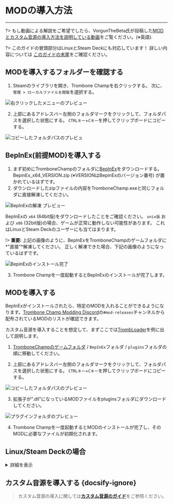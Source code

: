 # MODの導入方法
---

?> もし動画による解説をご希望でしたら、VorgunTheBeta氏が投稿した[MODとカスタム音源の導入方法を説明している動画](https://youtu.be/pSwNSGx-P5c)をご覧ください。(※英語).

?> このガイドの冒頭部分はLinuxとSteam Deckにも対応しています！ 詳しい内容については [このガイドの末尾](#linuxsteam-deck-specific-tips)をご確認ください。

## MODを導入するフォルダーを確認する
1. Steamのライブラリを開き、Trombone Champを右クリックする。 次に、`管理 > ローカルファイルを閲覧`を選択する。

![右クリックしたメニューのプレビュー](../docs/files/localfilescontext.png)

2. 上部にあるアドレスバー左側のフォルダマークをクリックして、フォルダパスを選択した状態にする。 `CTRLキー`+`Cキー`を押してクリップボードにコピーする。

![コピーしたフォルダパスのプレビュ](../docs/files/copyfolderpath.png)

## BepInEx(前提MOD)を導入する

1. まず初めにTromboneChampのフォルダに[BepInEx](https://github.com/BepInEx/BepInEx/releases/latest)をダウンロードする。 BepinEx_x64_VERSION.zip (※VERSIONはBepinExのバージョン番号) が置かれているはずです。
2. ダウンロードしたzipファイルの内容をTromboneChamp.exeと同じフォルダに直接解凍してください。

![BepInExの解凍 プレビュー](../docs/files/bepinexextract.png)

BepInExの `x64` (64bit版)をダウンロードしたことをご確認ください。 `unix版` および `x86` (32bit版)の場合、ゲームが正常に動作しない可能性があります。 これはLinuxとSteam Deckのユーザーにも当てはまります。

!> **重要:** 上記の画像のように、BepInExをTromboneChampのゲームフォルダに*"直接"*解凍してください。 正しく解凍できた場合、下記の画像のようになっているはずです。

![BepinExのインストール完了](../docs/files/finishedbepinex.png)

3. Trombone Champを一度起動するとBepInExのインストールが完了します。

## MODを導入する

BepInExがインストールされたら、特定のMODを入れることができるようになります。[Trombone Champ Modding Discord](https://discord.gg/KVzKRsbetJ)の`#mod-releases`チャンネルから配布されているMODのリストが確認できます。

カスタム音源を導入することを想定して、まずここでは[TrombLoader](https://github.com/NyxTheShield/TrombLoader/releases/latest)を例に出して説明します。

1. [TromboneChampのゲームフォルダ](###finding-install-location) / `BepInEx`フォルダ / `plugins`フォルダの順に移動してください。

2. 上部にあるアドレスバー左側のフォルダマークをクリックして、フォルダパスを選択した状態にする。 `CTRLキー`+`Cキー`を押してクリップボードにコピーする。

![コピーしたフォルダパスのプレビュー](../docs/files/copyfolderpathplugins.png)

3. 拡張子が".dll"になっているMODファイルをpluginsフォルダにダウンロードしてください。

![プラグインフォルダのプレビュー](../docs/files/pluginswithtrombloader.png)

4. Trombone Champを一度起動するとMODのインストールが完了し、そのMODに必要なファイルが初期化されます。

## Linux/Steam Deckの場合
<details closed>
<summary>詳細を表示</summary>

BepInExの導入方法は上記のWindowsでのやり方とほぼ同じですが最初に注意すべき点がいくつかあります:

 - まずSteam Deckのユーザーはこのガイドに従うにあたって、Steam Deckの電源ボタンを長押し、電源メニューも表示させ、「デスクトップに切り替え」の項目を選択して `デスクトップモード` を立ち上げる必要があります。

 - Steam DeckのユーザーはmicroSDカードからBepInExが読み込まれないため、ゲームを内部ストレージにインストールする必要があります。

 - 前述の通り、Trombone ChampはProton環境下において動作するWindowsアプリケーションであるため、`unix版`ではなく`x64`のWindows版BepInExをインストールする必要があります。

 - セーブファイルやログファイルはProtonの互換フォルダ内のSteamフォルダに保存されます。

    - Steam Deckでは以下のようになります: `~/.local/share/Steam/steamapps/compatdata/1059990/pfx/drive_c/users/steamuser/AppData/LocalLow/Holy Wow/TromboneChamp`
    - 他のLinuxフレーバーではSteamフォルダの場所がわからない場合、ターミナルから `locate -r /Holy Wow` を実行してください。

また、ゲームの起動オプションに `WINEDLLOVERRIDES="winhttp=n,b" %command%` を追加する必要があります。 起動オプションに書き込みを行うには、SteamのライブラリにてTrombone Champを右クリックし、`プロパティ`をクリックして表示させます。 Windowsとは異なり、Steam Protonは起動オプションにて特に指示がない限り、BepInExのファイルを読み込むことはありません。

![Steam プロパティのプレビュー](../docs/files/linuxsteamproperties.png)

書き込むとBepInExが動作するようになります。 カスタム音源を動作させるには、[「MODを導入する」の説明に従って](##installation)Modをインストールしてください。

### 背景の動画について {docsify-ignore}

カスタム音源の中には背景に動画を含むものがあり、Protonへの通常インストールでは正常に再生することができません。 もし動画を再生させたい場合は[ProtonUp-Qt](https://davidotek.github.io/protonup-qt/)を使用し、`GE-Proton`をインストールすることで可能になります。 これはいくつかの追加機能を含むProtonのバージョンです。 Valveが公式にサポートしていないビデオフォーマットを再生する機能が含まれています。

ProtonUp-Qtの使用方法と`GE-Proton`のインストール方法については、[GamingOnLinuxが作成したこちらのガイド](https://www.gamingonlinux.com/2022/03/protonup-qt-got-upgraded-heres-how-to-use-it-on-steam-deck-and-linux/)を参照することをお勧めします。

!> 仮にGE-Protonを使用しても設定の仕方によっては動画の再生に問題が発生する場合があります。 </details>

## カスタム音源を導入する {docsify-ignore}

> カスタム音源の導入に関しては[**カスタム音源のガイド**](installing-songs)をご参照ください。